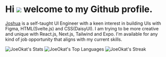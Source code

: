 # Hi ![](https://user-images.githubusercontent.com/18350557/176309783-0785949b-9127-417c-8b55-ab5a4333674e.gif) welcome to my Github profile.

[Joshua](http://threads.net/uxjoeokat) is a self-taught UI Engineer with a keen interest in building UIs with Figma, HTML(Svelte.js) and CSS(DaisyUI). I am trying to be more creative and unique with React.js, Next.js, Tailwind and Expo. 
I'm available for any kind of job opportunity that aligns with my current skills.

![JoeOkat's Stats](https://github-readme-stats.vercel.app/api?username=JoeOkat&theme=gruvbox&show_icons=true&hide_border=false&count_private=true)
![JoeOkat's Top Languages](https://github-readme-stats.vercel.app/api/top-langs/?username=JoeOkat&theme=gruvbox&show_icons=true&hide_border=false&layout=compact)
![JoeOkat's Streak](https://github-readme-streak-stats.herokuapp.com/?user=JoeOkat&theme=gruvbox&hide_border=false)

